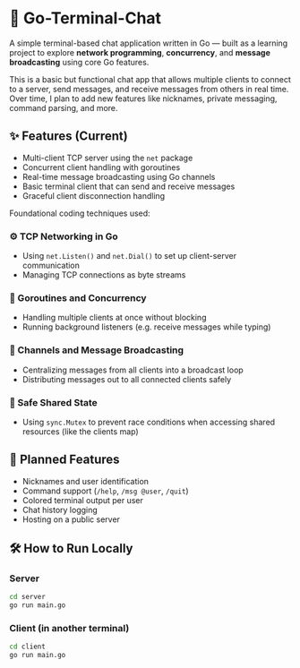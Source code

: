 # 🧵 Go-Terminal-Chat

A simple terminal-based chat application written in Go — built as a learning project to explore **network programming**, **concurrency**, and **message broadcasting** using core Go features.

This is a basic but functional chat app that allows multiple clients to connect to a server, send messages, and receive messages from others in real time. Over time, I plan to add new features like nicknames, private messaging, command parsing, and more.

## ✨ Features (Current)

- Multi-client TCP server using the `net` package
- Concurrent client handling with goroutines
- Real-time message broadcasting using Go channels
- Basic terminal client that can send and receive messages
- Graceful client disconnection handling

Foundational coding techniques used:

### ⚙️ TCP Networking in Go

- Using `net.Listen()` and `net.Dial()` to set up client-server communication
- Managing TCP connections as byte streams

### 🧵 Goroutines and Concurrency

- Handling multiple clients at once without blocking
- Running background listeners (e.g. receive messages while typing)

### 🔁 Channels and Message Broadcasting

- Centralizing messages from all clients into a broadcast loop
- Distributing messages out to all connected clients safely

### 🔐 Safe Shared State

- Using `sync.Mutex` to prevent race conditions when accessing shared resources (like the clients map)

## 🚀 Planned Features

- Nicknames and user identification
- Command support (`/help`, `/msg @user`, `/quit`)
- Colored terminal output per user
- Chat history logging
- Hosting on a public server

## 🛠️ How to Run Locally

### Server

```bash
cd server
go run main.go
```

### Client (in another terminal)

```bash
cd client
go run main.go
```
